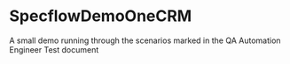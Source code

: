 # SpecflowDemoOneCRM

A small demo running through the scenarios marked in the QA Automation Engineer Test document
